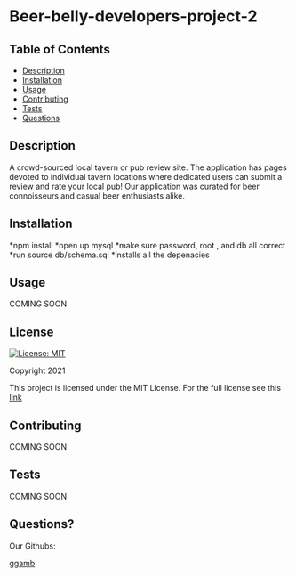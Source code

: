 # Beer-belly-developers-project-2

## Table of Contents

- [Description](#description)
- [Installation](#installation)
- [Usage](#usage)
- [Contributing](#contributing)
- [Tests](#tests)
- [Questions](#questions)

## Description

A crowd-sourced local tavern or pub review site. The application has pages devoted to individual tavern locations where dedicated users can submit a review and rate your local pub! Our application was curated for beer connoisseurs and casual beer enthusiasts alike.

## Installation

*npm install
*open up mysql
*make sure password, root , and db all correct
*run source db/schema.sql
\*installs all the depenacies

## Usage

COMING SOON

## License

[![License: MIT](https://img.shields.io/badge/License-MIT-red.svg)](https://opensource.org/licenses/MIT)

Copyright 2021

This project is licensed under the MIT License. For the full license see this [link](https://opensource.org/licenses/MIT)

## Contributing

COMING SOON

## Tests

COMING SOON

## Questions?

Our Githubs:

[ggamb](https://github.com/ggamb)
